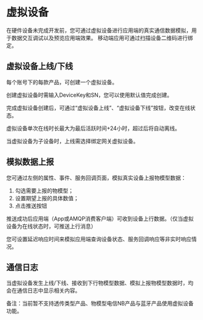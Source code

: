 # 虚拟设备

在硬件设备未完成开发前，您可通过虚拟设备进行应用端的真实通信数据模拟，用于数据交互调试以及预览应用端效果。
移动端应用可通过扫描设备二维码进行绑定。

## **虚拟设备上线/下线**

每个账号下的每款产品，可创建一个虚拟设备。

创建虚拟设备时需输入DeviceKey和SN，您可以使用默认值完成创建。

完成虚拟设备创建后，可通过“虚拟设备上线”、“虚拟设备下线”按钮，改变在线状态。

虚拟设备单次在线时长最大为最后活跃时间+24小时，超过后将自动离线。

当虚拟设备为子设备时，上线需选择绑定网关虚拟设备。

## **模拟数据上报**

您可通过左侧的属性、事件、服务回调页面，模拟真实设备上报物模型数据：

1. 勾选需要上报的物模型；
2. 设置期望上报的具体数值；
3. 点击推送按钮

推送成功后应用端（App或AMQP消费客户端）可收到设备上行数据。（仅当虚拟设备为在线状态时，可推送上行消息）

您可设置延迟响应时间来模拟应用端查询设备状态、服务回调响应等非实时响应情况。

## **通信日志**

当虚拟设备发生上线/下线、接收到下行物模型数据、模拟上报物模型数据时，均会在通信日志中显示相关内容。

备注：当前暂不支持透传类型产品、物模型电信NB产品与蓝牙产品使用虚拟设备功能。